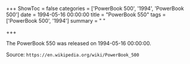 +++
ShowToc = false
categories = ['PowerBook 500', '1994', 'PowerBook 500']
date = 1994-05-16 00:00:00
title = "PowerBook 550"
tags = ['PowerBook 500', '1994']
summary = " "

+++

The PowerBook 550 was released on 1994-05-16 00:00:00.

Source: `https://en.wikipedia.org/wiki/PowerBook_500`
